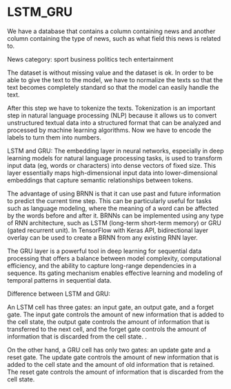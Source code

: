 # LSTM_GRU
We have a database that contains a column containing news and another column containing the type of news, such as what field this news is related to.

News category:
sport
business
politics
tech
entertainment

The dataset is without missing value and the dataset is ok. In order to be able to give the text to the model, we have to normalize the texts so that the text becomes completely standard so that the model can easily handle the text.

After this step we have to tokenize the texts. Tokenization is an important step in natural language processing (NLP) because it allows us to convert unstructured textual data into a structured format that can be analyzed and processed by machine learning algorithms. Now we have to encode the labels to turn them into numbers.

LSTM and GRU:
 The embedding layer in neural networks, especially in deep learning models for natural language processing tasks, is used to transform input data (eg, words or characters) into dense vectors of fixed size. This layer essentially maps high-dimensional input data into lower-dimensional embeddings that capture semantic relationships between tokens.

The advantage of using BRNN is that it can use past and future information to predict the current time step. This can be particularly useful for tasks such as language modeling, where the meaning of a word can be affected by the words before and after it.
BRNNs can be implemented using any type of RNN architecture, such as LSTM (long-term short-term memory) or GRU (gated recurrent unit). In TensorFlow with Keras API, bidirectional layer overlay can be used to create a BRNN from any existing RNN layer.

The GRU layer is a powerful tool in deep learning for sequential data processing that offers a balance between model complexity, computational efficiency, and the ability to capture long-range dependencies in a sequence. Its gating mechanism enables effective learning and modeling of temporal patterns in sequential data.

Difference between LSTM and GRU:

An LSTM cell has three gates: an input gate, an output gate, and a forget gate. The input gate controls the amount of new information that is added to the cell state, the output gate controls the amount of information that is transferred to the next cell, and the forget gate controls the amount of information that is discarded from the cell state. .

On the other hand, a GRU cell has only two gates: an update gate and a reset gate. The update gate controls the amount of new information that is added to the cell state and the amount of old information that is retained. The reset gate controls the amount of information that is discarded from the cell state.
